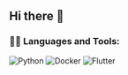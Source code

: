 ## Hi there 👋

<!--
**SudaisRehman/SudaisRehman** is a ✨ _special_ ✨ repository because its `README.md` (this file) appears on your GitHub profile.

Here are some ideas to get you started:

- 🔭 I’m currently working on ...
- 🌱 I’m currently learning ...
- 👯 I’m looking to collaborate on ...
- 🤔 I’m looking for help with ...
- 💬 Ask me about ...
- 📫 How to reach me: ...
- 😄 Pronouns: ...
- ⚡ Fun fact: ...
-->
### 👨‍💻 Languages and Tools:

<p align="left">
  <img src="https://img.shields.io/badge/Language-Python-blue?style=flat-square&logo=python" alt="Python" />
  <img src="https://img.shields.io/badge/Tool-Docker-blue?style=flat-square&logo=docker" alt="Docker" />
  <img src="https://img.shields.io/badge/Framework-Flutter-blue?style=flat-square&logo=flutter" alt="Flutter" />
  <!-- Add more badges as needed -->
</p>
